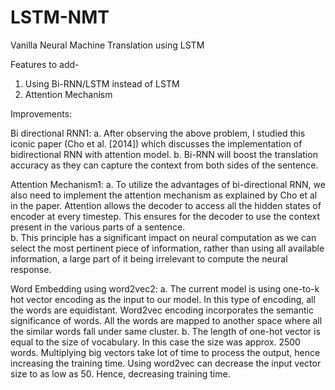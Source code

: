# LSTM-NMT
Vanilla Neural Machine Translation using LSTM

Features to add-
1. Using Bi-RNN/LSTM instead of LSTM
2. Attention Mechanism


Improvements: 

Bi directional RNN1: 
a.	After observing the above problem, I studied this iconic paper (Cho et al. [2014]) which discusses the implementation of bidirectional RNN with attention model.
b.	Bi-RNN will boost the translation accuracy as they can capture the context from both sides of the sentence. 

Attention Mechanism1: 
a.	To utilize the advantages of bi-directional RNN, we also need to implement the attention mechanism as explained by Cho et al in the paper. Attention allows the decoder to access all the hidden states of encoder at every timestep. This ensures for the decoder to use the context present in the various parts of a sentence.  
b.	This principle has a significant impact on neural computation as we can select the most pertinent piece of information, rather than using all available information, a large part of it being irrelevant to compute the neural response.

Word Embedding using word2vec2: 
a.	The current model is using one-to-k hot vector encoding as the input to our model. In this type of encoding, all the words are equidistant. Word2vec encoding incorporates the semantic significance of words. All the words are mapped to another space where all the similar words fall under same cluster.
b.	The length of one-hot vector is equal to the size of vocabulary. In this case the size was approx. 2500 words. Multiplying big vectors take lot of time to process the output, hence increasing the training time. Using word2vec can decrease the input vector size to as low as 50. Hence, decreasing training time.



